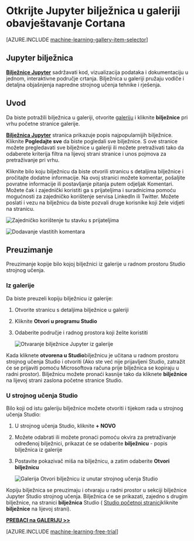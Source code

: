 <properties
    pageTitle="Cortana obavještavanje Galerija Jupyter bilježnica | Microsoft Azure"
    description="Otkrijte Jupyter bilježnica u galeriji obavještavanje Cortana."
    services="machine-learning"
    documentationCenter=""
    authors="garyericson"
    manager="jhubbard"
    editor="cgronlun"/>

<tags
    ms.service="machine-learning"
    ms.workload="data-services"
    ms.tgt_pltfrm="na"
    ms.devlang="na"
    ms.topic="article"
    ms.date="10/13/2016"
    ms.author="roopalik;garye"/>


# <a name="discover-jupyter-notebooks-in-the-cortana-intelligence-gallery"></a>Otkrijte Jupyter bilježnica u galeriji obavještavanje Cortana

[AZURE.INCLUDE [machine-learning-gallery-item-selector](../../includes/machine-learning-gallery-item-selector.md)]

## <a name="jupyter-notebooks"></a>Jupyter bilježnica

**[Bilježnice Jupyter](https://gallery.cortanaintelligence.com/notebooks)** sadržavati kod, vizualizacija podataka i dokumentaciju u jednom, interaktivne područje crtanja.
Bilježnica u galeriji pružaju vodiče i detaljna objašnjenja napredne strojnog učenja tehnike i rješenja.

## <a name="discover"></a>Uvod

  Da biste potražili bilježnica u galeriji, otvorite [galeriju](http://gallery.cortanaintelligence.com) i kliknite **bilježnice** 
 pri vrhu početne stranice galerije.

 **[Bilježnica Jupyter](https://gallery.cortanaintelligence.com/notebooks)** 
 stranica prikazuje popis najpopularnijih bilježnice.
Kliknite **Pogledajte sve** da biste pogledali sve bilježnice.
S ove stranice možete pregledavati sve bilježnice u galeriji ili možete pretraživati tako da odaberete kriterija filtra na lijevoj strani stranice i unos pojmova za pretraživanje pri vrhu.

 Kliknite bilo koju bilježnicu da biste otvorili stranicu s detaljima bilježnice i pročitajte dodatne informacije. Na ovoj stranici možete komentar, pošaljite povratne informacije ili postavljanje pitanja putem odjeljak Komentari. Možete čak i zajednički koristiti ga s prijateljima i suradnicima pomoću mogućnosti za zajedničko korištenje servisa LinkedIn ili Twitter. Možete poslati i vezu na bilježnicu da biste pozvali druge korisnike koji žele vidjeti na stranicu.

![Zajedničko korištenje tu stavku s prijateljima](media\machine-learning-gallery-how-to-use-contribute-publish\share-links.png)

![Dodavanje vlastitih komentara](media\machine-learning-gallery-how-to-use-contribute-publish\comments.png)

## <a name="download"></a>Preuzimanje

Preuzimanje kopije bilo kojoj bilježnici iz galerije u radnom prostoru Studio strojnog učenja.

### <a name="from-the-gallery"></a>Iz galerije

Da biste preuzeli kopiju bilježnicu iz galerije:

1. Otvorite stranicu s detaljima bilježnice u galeriji

2. Kliknite **Otvori u programu Studio**

3. Odaberite područje i radnog prostora koji želite koristiti

    ![Otvaranje bilježnice Jupyter iz galerije](media\machine-learning-gallery-jupyter-notebooks\open-notebook-from-gallery.png)

Kada kliknete **otvorena u Studio**bilježnicu je učitana u radnom prostoru strojnog učenja Studio i otvoriti (Ako ste već nije prijavljeni Studio, zatražit će se prijaviti pomoću Microsoftova računa prije bilježnica se kopiraju u radni prostor). Bilježnicu možete pronaći kasnije tako da kliknete **bilježnice** na lijevoj strani zaslona početne stranice Studio.


### <a name="in-machine-learning-studio"></a>U strojnog učenja Studio

Bilo koji od istu galeriju bilježnice možete otvoriti i tijekom rada u strojnog učenja Studio:

1. U strojnog učenja Studio, kliknite **+ NOVO**

2. Možete odabrati ili možete pronaći pomoću okvira za pretraživanje određenoj bilježnici, prikazat će se odaberite **bilježnicu** - popis bilježnica iz galerije

3. Postavite pokazivač miša na bilježnicu, a zatim odaberite **Otvori bilježnicu**

    ![Galerija Otvori bilježnicu iz unutar strojnog učenja Studio](media\machine-learning-gallery-jupyter-notebooks\open-notebook-from-studio.png)

Kopiju bilježnica se preuzimaju i otvaraju u radni prostor u sekciji bilježnice Jupyter Studio strojnog učenja.
Bilježnica će se prikazati, zajedno s drugim bilježnice, na stranici **bilježnica** Studio ( [Studio početnoj stranici](https://studio.azureml.net/)kliknite **bilježnice** na lijevoj strani).


**[PREBACI na GALERIJU >>](http://gallery.cortanaintelligence.com)**

[AZURE.INCLUDE [machine-learning-free-trial](../../includes/machine-learning-free-trial.md)]
